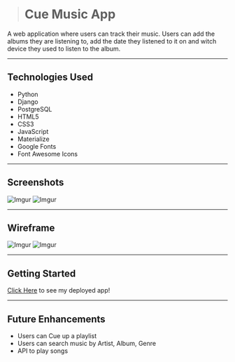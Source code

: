 > # Cue Music App
> 
A web application where users can track their music. Users can add the albums they are listening to, add the date they listened to it on and witch device they used to listen to the album.
___
## Technologies Used
- Python
- Django
- PostgreSQL
- HTML5
- CSS3
- JavaScript
- Materialize
- Google Fonts
- Font Awesome Icons
___
## Screenshots
![Imgur](https://i.imgur.com/pd6Ypf2.png)
![Imgur](https://i.imgur.com/ilenQx7.png)
___
## Wireframe

![Imgur](https://i.imgur.com/BrU4ZjB.png)
![Imgur](https://i.imgur.com/1dCMESU.png)


___
## Getting Started
[Click Here](https://cuemusicapp.herokuapp.com/) to see my deployed app!
___
## Future Enhancements
- Users can Cue up a playlist
- Users can search music by Artist, Album, Genre
- API to play songs
